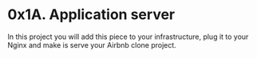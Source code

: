 # 0x1A. Application server

In this project you will add this piece to your infrastructure, plug it to your Nginx and make is serve your Airbnb clone project.
